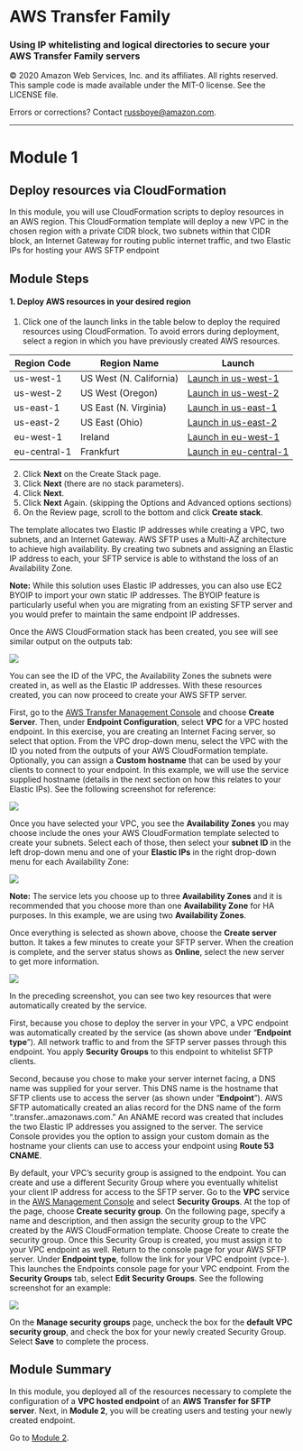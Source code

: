 # **AWS Transfer Family**

### Using IP whitelisting and logical directories to secure your AWS Transfer Family servers

© 2020 Amazon Web Services, Inc. and its affiliates. All rights reserved.
This sample code is made available under the MIT-0 license. See the LICENSE file.

Errors or corrections? Contact [russboye@amazon.com](mailto:russboye@amazon.com).

---

# Module 1
## Deploy resources via CloudFormation

In this module, you will use CloudFormation scripts to deploy resources in an AWS region. This CloudFormation template will deploy a new VPC in the chosen region with a private CIDR block, two subnets within that CIDR block, an Internet Gateway for routing public internet traffic, and two Elastic IPs for hosting your AWS SFTP endpoint

## Module Steps

#### 1. Deploy AWS resources in your desired region

1. Click one of the launch links in the table below to deploy the required resources using CloudFormation.  To avoid errors during deployment, select a region in which you have previously created AWS resources.

  | **Region Code** | **Region Name** | **Launch** |
  | --- | --- | --- |
  | us-west-1 | US West (N. California) | [Launch in us-west-1](https://console.aws.amazon.com/cloudformation/home?region=us-west-1#/stacks/new?stackName=AWSSFTPWorkshop-IPwhitelisting&templateURL=https://aws-transfer-samples.s3-us-west-2.amazonaws.com/workshops/ip-whitelisting/sftp-workshop-endpoint.yaml) |
  | us-west-2 | US West (Oregon) | [Launch in us-west-2](https://console.aws.amazon.com/cloudformation/home?region=us-west-2#/stacks/new?stackName=AWSSFTPWorkshop-IPwhitelisting&amp;templateURL=https://aws-transfer-samples.s3-us-west-2.amazonaws.com/workshops/ip-whitelisting/sftp-workshop-endpoint.yaml) |
  | us-east-1 | US East (N. Virginia) | [Launch in us-east-1](https://console.aws.amazon.com/cloudformation/home?region=us-east-1#/stacks/new?stackName=AWSSFTPWorkshop-IPwhitelisting&templateURL=https://aws-transfer-samples.s3-us-west-2.amazonaws.com/workshops/ip-whitelisting/sftp-workshop-endpoint.yaml) |
  | us-east-2 | US East (Ohio) | [Launch in us-east-2](https://console.aws.amazon.com/cloudformation/home?region=us-east-2#/stacks/new?stackName=AWSSFTPWorkshop-IPwhitelisting&templateURL=https://aws-transfer-samples.s3-us-west-2.amazonaws.com/workshops/ip-whitelisting/sftp-workshop-endpoint.yaml) |
  | eu-west-1 | Ireland | [Launch in eu-west-1](https://console.aws.amazon.com/cloudformation/home?region=eu-west-1#/stacks/new?stackName=AWSSFTPWorkshop-IPwhitelisting&templateURL=https://aws-transfer-samples.s3-us-west-2.amazonaws.com/workshops/ip-whitelisting/sftp-workshop-endpoint.yaml) |
  | eu-central-1 | Frankfurt | [Launch in eu-central-1](https://console.aws.amazon.com/cloudformation/home?region=eu-central-1#/stacks/new?stackName=AWSSFTPWorkshop-IPwhitelisting&templateURL=https://aws-transfer-samples.s3-us-west-2.amazonaws.com/workshops/ip-whitelisting/sftp-workshop-endpoint.yaml) |

2. Click **Next**  on the Create Stack page.
3. Click **Next** (there are no stack parameters).
4. Click **Next**.
5. Click **Next**  Again. (skipping the Options and Advanced options sections)
6. On the Review page, scroll to the bottom and click  **Create stack**.

The template allocates two Elastic IP addresses while creating a VPC, two subnets, and an Internet Gateway. AWS SFTP uses a Multi-AZ architecture to achieve high availability. By creating two subnets and assigning an Elastic IP address to each, your SFTP service is able to withstand the loss of an Availability Zone.

**Note:** While this solution uses Elastic IP addresses, you can also use EC2 BYOIP to import your own static IP addresses.  The BYOIP feature is particularly useful when you are migrating from an existing SFTP server and you would prefer to maintain the same endpoint IP addresses.

Once the AWS CloudFormation stack has been created, you see will see similar output on the outputs tab:

![](../images/transfer1.png)

You can see the ID of the VPC, the Availability Zones the subnets were created in, as well as the Elastic IP addresses.  With these resources created, you can now proceed to create your AWS SFTP server.

First, go to the [AWS Transfer Management Console](https://console.aws.amazon.com/transfer/) and choose **Create Server**. Then, under **Endpoint Configuration**, select **VPC** for a VPC hosted endpoint. In this exercise, you are creating an Internet Facing server, so select that option. From the VPC drop-down menu, select the VPC with the ID you noted from the outputs of your AWS CloudFormation template. Optionally, you can assign a **Custom hostname** that can be used by your clients to connect to your endpoint. In this example, we will use the service supplied hostname (details in the next section on how this relates to your Elastic IPs). See the following screenshot for reference:

![](../images/transfer2.png)

Once you have selected your VPC, you see the **Availability Zones** you may choose include the ones your AWS CloudFormation template selected to create your subnets. Select each of those, then select your
**subnet ID** in the left drop-down menu and one of your **Elastic IPs** in the right drop-down menu for each Availability Zone:

![](../images/transfer3.png)

**Note:** The service lets you choose up to three **Availability Zones** and it is recommended that you choose more than one **Availability Zone** for HA purposes. In this example, we are using two **Availability Zones**.

Once everything is selected as shown above, choose the **Create server** button. It takes a few minutes to create your SFTP server. When the creation is complete, and the server status shows as **Online**, select the new server to get more information.

![](../images/transfer4.png)

In the preceding screenshot, you can see two key resources that were automatically created by the service.  

First, because you chose to deploy the server in your VPC, a VPC endpoint was automatically created by the service (as shown above under “**Endpoint type**”).  All network traffic to and from the SFTP server passes through this endpoint.  You apply **Security Groups** to this endpoint to whitelist SFTP clients.  

Second, because you chose to make your server internet facing, a DNS name was supplied for your server. This DNS name is the hostname that SFTP clients use to access the server (as shown under “**Endpoint**”).  AWS SFTP automatically created an alias record for the DNS name of the form “<serverid>.transfer.<region>.amazonaws.com.” An ANAME record was created that includes the two Elastic IP addresses you assigned to the server.  The service Console provides you the option to assign your custom domain as the hostname your clients can use to access your endpoint using **Route 53 CNAME**.

By default, your VPC’s security group is assigned to the endpoint. You can create and use a different Security Group where you eventually whitelist your client IP address for access to the SFTP server.  Go to the **VPC** service in the [AWS Management Console](https://aws.amazon.com/console/) and select **Security Groups**.  At the top of the page, choose **Create security group**. On the following page, specify a name and description, and then assign the security group to the VPC created by the AWS CloudFormation template. Choose Create to create the security group. Once this Security Group is created, you must assign it to your VPC endpoint as well. Return to the console page for your AWS SFTP server. Under **Endpoint type**, follow the link for your VPC endpoint (vpce-<endpointid>). This launches the Endpoints console page for your VPC endpoint. From the **Security Groups** tab, select **Edit Security Groups**. See the following screenshot for an example:

![](../images/transfer5.png)

On the **Manage security groups** page, uncheck the box for the **default VPC security group**, and check the box for your newly created Security Group. Select **Save** to complete the process.

## Module Summary

In this module, you deployed all of the resources necessary to complete the configuration of a **VPC hosted endpoint** of an **AWS Transfer for SFTP server**.  Next, in **Module 2**, you will be creating users and testing your newly created endpoint.

Go to [Module 2](/module2/README.md).